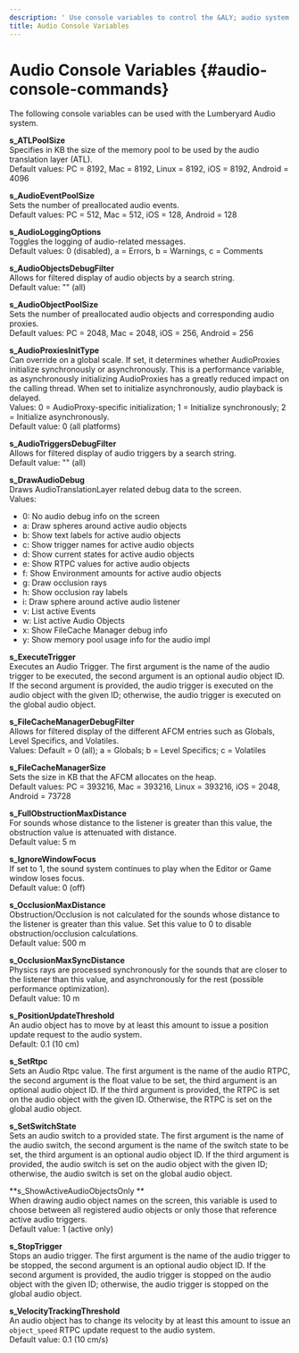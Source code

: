 ```yaml
---
description: ' Use console variables to control the &ALY; audio system. '
title: Audio Console Variables
---
```

# Audio Console Variables {#audio-console-commands}

The following console variables can be used with the Lumberyard Audio system\.

**s\_ATLPoolSize**  
Specifies in KB the size of the memory pool to be used by the audio translation layer \(ATL\)\.  
Default values: PC = 8192, Mac = 8192, Linux = 8192, iOS = 8192, Android = 4096

**s\_AudioEventPoolSize**  
Sets the number of preallocated audio events\.  
Default values: PC = 512, Mac = 512, iOS = 128, Android = 128

**s\_AudioLoggingOptions**  
Toggles the logging of audio\-related messages\.  
Default values: 0 \(disabled\), a = Errors, b = Warnings, c = Comments

**s\_AudioObjectsDebugFilter**  
Allows for filtered display of audio objects by a search string\.  
Default value: "" \(all\)

**s\_AudioObjectPoolSize**  
Sets the number of preallocated audio objects and corresponding audio proxies\.  
Default values: PC = 2048, Mac = 2048, iOS = 256, Android = 256

**s\_AudioProxiesInitType**  
Can override on a global scale\. If set, it determines whether AudioProxies initialize synchronously or asynchronously\. This is a performance variable, as asynchronously initializing AudioProxies has a greatly reduced impact on the calling thread\. When set to initialize asynchronously, audio playback is delayed\.  
Values: 0 = AudioProxy\-specific initialization; 1 = Initialize synchronously; 2 = Initialize asynchronously\.   
Default value: 0 \(all platforms\)

**s\_AudioTriggersDebugFilter**  
Allows for filtered display of audio triggers by a search string\.   
Default value: "" \(all\)

**s\_DrawAudioDebug**  
Draws AudioTranslationLayer related debug data to the screen\.  
Values:  
+ 0: No audio debug info on the screen
+ a: Draw spheres around active audio objects
+ b: Show text labels for active audio objects
+ c: Show trigger names for active audio objects
+ d: Show current states for active audio objects
+ e: Show RTPC values for active audio objects
+ f: Show Environment amounts for active audio objects
+ g: Draw occlusion rays
+ h: Show occlusion ray labels
+ i: Draw sphere around active audio listener
+ v: List active Events
+ w: List active Audio Objects
+ x: Show FileCache Manager debug info
+ y: Show memory pool usage info for the audio impl

**s\_ExecuteTrigger**  
Executes an Audio Trigger\. The first argument is the name of the audio trigger to be executed, the second argument is an optional audio object ID\. If the second argument is provided, the audio trigger is executed on the audio object with the given ID; otherwise, the audio trigger is executed on the global audio object\.

**s\_FileCacheManagerDebugFilter**  
Allows for filtered display of the different AFCM entries such as Globals, Level Specifics, and Volatiles\.  
Values: Default = 0 \(all\); a = Globals; b = Level Specifics; c = Volatiles

**s\_FileCacheManagerSize**  
Sets the size in KB that the AFCM allocates on the heap\.  
Default values: PC = 393216, Mac = 393216, Linux = 393216, iOS = 2048, Android = 73728

**s\_FullObstructionMaxDistance**  
For sounds whose distance to the listener is greater than this value, the obstruction value is attenuated with distance\.  
Default value: 5 m

**s\_IgnoreWindowFocus**  
If set to 1, the sound system continues to play when the Editor or Game window loses focus\.  
Default value: 0 \(off\)

**s\_OcclusionMaxDistance**  
Obstruction/Occlusion is not calculated for the sounds whose distance to the listener is greater than this value\. Set this value to 0 to disable obstruction/occlusion calculations\.  
Default value: 500 m

**s\_OcclusionMaxSyncDistance**  
Physics rays are processed synchronously for the sounds that are closer to the listener than this value, and asynchronously for the rest \(possible performance optimization\)\.  
Default value: 10 m

**s\_PositionUpdateThreshold**  
An audio object has to move by at least this amount to issue a position update request to the audio system\.   
Default: 0\.1 \(10 cm\)

**s\_SetRtpc**  
Sets an Audio Rtpc value\. The first argument is the name of the audio RTPC, the second argument is the float value to be set, the third argument is an optional audio object ID\. If the third argument is provided, the RTPC is set on the audio object with the given ID\. Otherwise, the RTPC is set on the global audio object\.

**s\_SetSwitchState**  
Sets an audio switch to a provided state\. The first argument is the name of the audio switch, the second argument is the name of the switch state to be set, the third argument is an optional audio object ID\. If the third argument is provided, the audio switch is set on the audio object with the given ID; otherwise, the audio switch is set on the global audio object\.

**s\_ShowActiveAudioObjectsOnly **  
When drawing audio object names on the screen, this variable is used to choose between all registered audio objects or only those that reference active audio triggers\.  
Default value: 1 \(active only\)

**s\_StopTrigger**  
Stops an audio trigger\. The first argument is the name of the audio trigger to be stopped, the second argument is an optional audio object ID\. If the second argument is provided, the audio trigger is stopped on the audio object with the given ID; otherwise, the audio trigger is stopped on the global audio object\.

**s\_VelocityTrackingThreshold**  
An audio object has to change its velocity by at least this amount to issue an `object_speed` RTPC update request to the audio system\.  
Default value: 0\.1 \(10 cm/s\)
